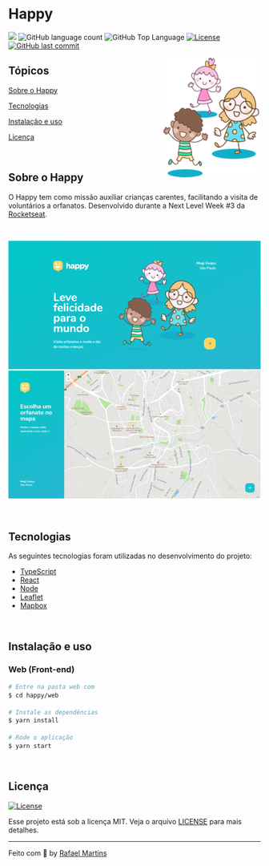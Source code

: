 # Happy

<p>
  <img src="https://img.shields.io/badge/made%20by-RAFAEL%20MARTINS-FFD666?style=flat-square">
  <img alt="GitHub language count" src="https://img.shields.io/github/languages/count/martins-rafael/happy?color=FFD666&style=flat-square">
  <img alt="GitHub Top Language" src="https://img.shields.io/github/languages/top/martins-rafael/happy?color=FFD666&style=flat-square">
  <a href="https://opensource.org/licenses/MIT">
    <img alt="License" src="https://img.shields.io/badge/license-MIT-FFD666?style=flat-square">
  </a>
  <a href="https://github.com/martins-rafael/happy/commits/master">
    <img alt="GitHub last commit" src="https://img.shields.io/github/last-commit/martins-rafael/happy?color=FFD666&style=flat-square">
  </a>
</p>

<img align="right" height="240" src="web/src/images/landing.svg?raw=true" alt="Happy">

## Tópicos 

[Sobre o Happy](#sobre-o-proffy)

[Tecnologias](#tecnologias)

[Instalação e uso](#instalação-e-uso)

[Licença](#licença)

<br>

## Sobre o Happy

O Happy tem como missão auxiliar crianças carentes, facilitando a visita de voluntários a orfanatos. Desenvolvido durante a Next Level Week #3 da [Rocketseat](https://rocketseat.com.br/).

<br>

<p align="center">
  <img src=".github/screen-01.png" alt="Página inicial">
  <img src=".github/screen-02.png" alt="Mapa">
</p>

<br>

## Tecnologias

As seguintes tecnologias foram utilizadas no desenvolvimento do projeto:

- [TypeScript](https://www.typescriptlang.org/)
- [React](https://reactjs.org/)
- [Node](https://nodejs.org/en/)
- [Leaflet](https://leafletjs.com/)
- [Mapbox](https://www.mapbox.com/)

<br>

## Instalação e uso

### Web (Front-end)

```bash
# Entre na pasta web com 
$ cd happy/web

# Instale as dependências
$ yarn install

# Rode o aplicação
$ yarn start
```

<br>

## Licença
<a href="https://opensource.org/licenses/MIT">
    <img alt="License" src="https://img.shields.io/badge/license-MIT-FFD666?style=flat-square">
</a>

<br>

Esse projeto está sob a licença MIT. Veja o arquivo [LICENSE](/LICENSE) para mais detalhes.

---

Feito com :purple_heart: by [Rafael Martins](https://github.com/martins-rafael)
